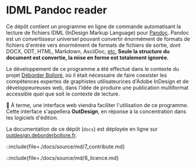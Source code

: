 # IDML Pandoc reader

Ce dépôt contient un programme en ligne de commande automatisant la lecture de fichiers IDML (InDesign Markup Language) pour [Pandoc](https://pandoc.org). Pandoc est un convertisseur universel pouvant convertir énormément de formats de fichiers d'entrée vers énormément de formats de fichiers de sortie, dont DOCX, ODT, HTML, Markdown, AsciiDoc, [etc.](https://pandoc.org/diagram.svgz) **Seule la structure du document est convertie, la mise en forme est totalement ignorée.**

Le développement de ce programme a été effectué dans le contexte du projet [Déborder Bolloré](https://deborderbollore.fr), où il était nécessaire de faire coexister les compétences expertes de graphistes utilisateurices d'Adobe InDesign et de développeureuses web, dans l'idée de produire une publication multiformat accessible quel que soit le contexte de lecture. 

🚨 À terme, une interface web viendra faciliter l'utilisation de ce programme. Cette interface s'appellera **OutDesign**, en réponse à la concentration dans les logiciels d'édition.

La documentation de ce dépôt (`docs`) est déployée en ligne sur [outdesign.deborderbollore.fr](https://outdesign.deborderbollore.fr).

::include{file=./docs/source/md/7_contribute.md}

::include{file=./docs/source/md/8_licence.md}